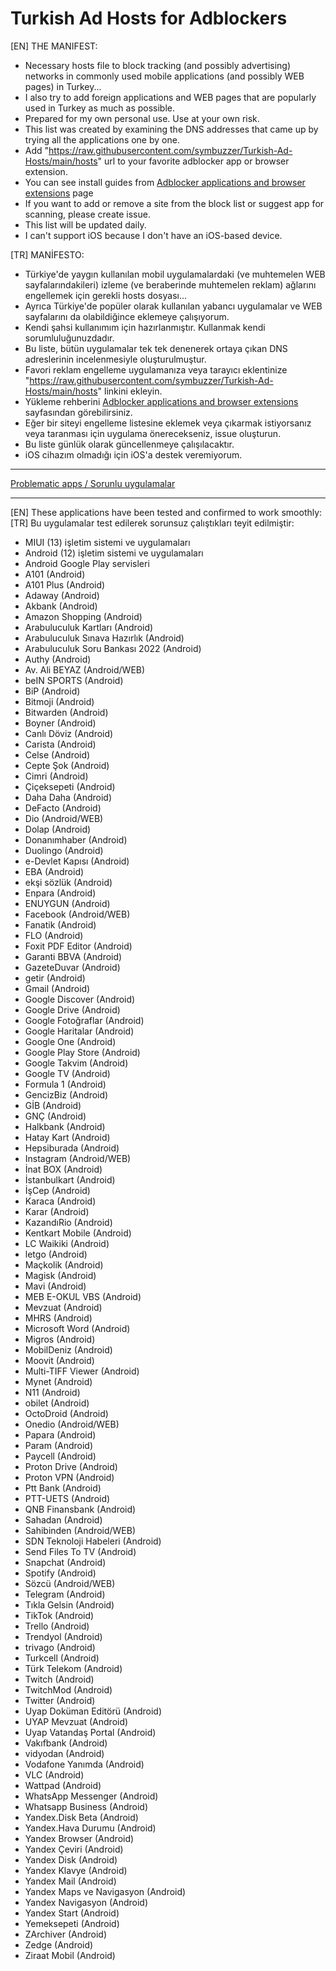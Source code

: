 # Turkish Ad Hosts for Adblockers  
  
[EN] THE MANIFEST:  
- Necessary hosts file to block tracking (and possibly advertising) networks in commonly used mobile applications (and possibly WEB pages) in Turkey...  
- I also try to add foreign applications and WEB pages that are popularly used in Turkey as much as possible.  
- Prepared for my own personal use. Use at your own risk.  
- This list was created by examining the DNS addresses that came up by trying all the applications one by one.  
- Add "https://raw.githubusercontent.com/symbuzzer/Turkish-Ad-Hosts/main/hosts" url to your favorite adblocker app or browser extension.   
- You can see install guides from [Adblocker applications and browser extensions](../main/AdblockerApps&BrowserExtensions.md) page  
- If you want to add or remove a site from the block list or suggest app for scanning, please create issue.  
- This list will be updated daily.  
- I can't support iOS because I don't have an iOS-based device.  
  
[TR] MANİFESTO:  
- Türkiye'de yaygın kullanılan mobil uygulamalardaki (ve muhtemelen WEB sayfalarındakileri) izleme (ve beraberinde muhtemelen reklam) ağlarını engellemek için gerekli hosts dosyası...  
- Ayrıca Türkiye'de popüler olarak kullanılan yabancı uygulamalar ve WEB sayfalarını da olabildiğince eklemeye çalışıyorum.  
- Kendi şahsi kullanımım için hazırlanmıştır. Kullanmak kendi sorumluluğunuzdadır.  
- Bu liste, bütün uygulamalar tek tek denenerek ortaya çıkan DNS adreslerinin incelenmesiyle oluşturulmuştur.  
- Favori reklam engelleme uygulamanıza veya tarayıcı eklentinize "https://raw.githubusercontent.com/symbuzzer/Turkish-Ad-Hosts/main/hosts" linkini ekleyin.  
- Yükleme rehberini [Adblocker applications and browser extensions](../main/AdblockerApps&BrowserExtensions.md) sayfasından görebilirsiniz.  
- Eğer bir siteyi engelleme listesine eklemek veya çıkarmak istiyorsanız veya taranması için uygulama önerecekseniz, issue oluşturun.  
- Bu liste günlük olarak güncellenmeye çalışılacaktır.  
- iOS cihazım olmadığı için iOS'a destek veremiyorum.  
  
-------------------------------------------  
  
[Problematic apps / Sorunlu uygulamalar](https://github.com/symbuzzer/Turkish-Ad-Hosts/issues?q=is%3Aissue+is%3Aopen+label%3A%22Problematic+apps+%2F+Sorunlu+uygulamalar%22)  
  
-------------------------------------------  
  
[EN] These applications have been tested and confirmed to work smoothly:  
[TR] Bu uygulamalar test edilerek sorunsuz çalıştıkları teyit edilmiştir:  
- MIUI (13) işletim sistemi ve uygulamaları  
- Android (12) işletim sistemi ve uygulamaları  
- Android Google Play servisleri  
- A101 (Android)  
- A101 Plus (Android)  
- Adaway (Android)  
- Akbank (Android)  
- Amazon Shopping (Android)  
- Arabuluculuk Kartları (Android)  
- Arabuluculuk Sınava Hazırlık (Android)  
- Arabuluculuk Soru Bankası 2022 (Android)  
- Authy (Android)  
- Av. Ali BEYAZ (Android/WEB)  
- beIN SPORTS (Android)  
- BiP (Android)  
- Bitmoji (Android)  
- Bitwarden (Android)  
- Boyner (Android)  
- Canlı Döviz (Android)  
- Carista (Android)  
- Celse (Android)  
- Cepte Şok (Android)  
- Cimri (Android)  
- Çiçeksepeti (Android)  
- Daha Daha (Android)  
- DeFacto (Android)  
- Dio (Android/WEB)  
- Dolap (Android)  
- Donanımhaber (Android)  
- Duolingo (Android)  
- e-Devlet Kapısı (Android)  
- EBA (Android)  
- ekşi sözlük (Android)  
- Enpara (Android)  
- ENUYGUN (Android)  
- Facebook (Android/WEB)  
- Fanatik (Android)  
- FLO (Android)  
- Foxit PDF Editor (Android)  
- Garanti BBVA (Android)  
- GazeteDuvar (Android)  
- getir (Android)  
- Gmail (Android)  
- Google Discover (Android)  
- Google Drive (Android)  
- Google Fotoğraflar (Android)  
- Google Haritalar (Android)  
- Google One (Android)  
- Google Play Store (Android)  
- Google Takvim (Android)  
- Google TV (Android)  
- Formula 1 (Android)  
- GencizBiz (Android)  
- GİB (Android)  
- GNÇ (Android)  
- Halkbank (Android)  
- Hatay Kart (Android)  
- Hepsiburada (Android)  
- Instagram (Android/WEB)  
- İnat BOX (Android)  
- İstanbulkart (Android)  
- İşCep (Android)  
- Karaca (Android)  
- Karar (Android)  
- KazandıRio (Android)  
- Kentkart Mobile (Android)  
- LC Waikiki (Android)  
- letgo (Android)  
- Maçkolik (Android)  
- Magisk (Android)  
- Mavi (Android)  
- MEB E-OKUL VBS (Android)  
- Mevzuat (Android)  
- MHRS (Android)  
- Microsoft Word (Android)  
- Migros (Android)  
- MobilDeniz (Android)  
- Moovit (Android)  
- Multi-TIFF Viewer (Android)  
- Mynet (Android)  
- N11 (Android)  
- obilet (Android)  
- OctoDroid (Android)  
- Onedio (Android/WEB)  
- Papara (Android)  
- Param (Android)  
- Paycell (Android)  
- Proton Drive (Android)  
- Proton VPN (Android)  
- Ptt Bank (Android)  
- PTT-UETS (Android)  
- QNB Finansbank (Android)  
- Sahadan (Android)  
- Sahibinden (Android/WEB)  
- SDN Teknoloji Habeleri (Android)  
- Send Files To TV (Android)  
- Snapchat (Android)  
- Spotify (Android)  
- Sözcü (Android/WEB)  
- Telegram (Android)  
- Tıkla Gelsin (Android)  
- TikTok (Android)  
- Trello (Android)  
- Trendyol (Android)  
- trivago (Android)  
- Turkcell (Android)  
- Türk Telekom (Android)  
- Twitch (Android)  
- TwitchMod (Android)  
- Twitter (Android)  
- Uyap Doküman Editörü (Android)  
- UYAP Mevzuat (Android)  
- Uyap Vatandaş Portal (Android)  
- Vakıfbank (Android)  
- vidyodan (Android)  
- Vodafone Yanımda (Android)  
- VLC (Android)  
- Wattpad (Android)  
- WhatsApp Messenger (Android)  
- Whatsapp Business (Android)  
- Yandex.Disk Beta (Android)  
- Yandex.Hava Durumu (Android)  
- Yandex Browser (Android)  
- Yandex Çeviri (Android)  
- Yandex Disk (Android)  
- Yandex Klavye (Android)   
- Yandex Mail (Android)  
- Yandex Maps ve Navigasyon (Android)  
- Yandex Navigasyon (Android)  
- Yandex Start (Android)  
- Yemeksepeti (Android)  
- ZArchiver (Android)  
- Zedge (Android)  
- Ziraat Mobil (Android)
